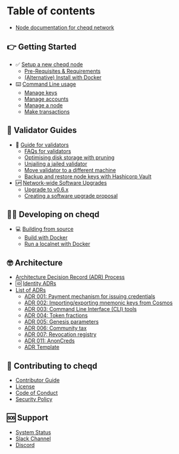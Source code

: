 # Table of contents

* [Node documentation for cheqd network](README.md)

## 👉 Getting Started

* ✅ [Setup a new cheqd node](docs/setup-and-configure/README.md)
  * [Pre-Requisites & Requirements](docs/setup-and-configure/requirements.md)
  * [(Alternative) Install with Docker](docs/setup-and-configure/docker.md)
* ⌨️ [Command Line usage](docs/cheqd-cli/README.md)
  * [Manage keys](docs/cheqd-cli/cheqd-cli-key-management.md)
  * [Manage accounts](docs/cheqd-cli/cheqd-cli-accounts.md)
  * [Manage a node](docs/cheqd-cli/cheqd-cli-node-management.md)
  * [Make transactions](docs/cheqd-cli/cheqd-cli-token-transactions.md)

## 🏦 Validator Guides

* 🏦 [Guide for validators](docs/validator-guide/README.md)
  * [FAQs for validators](docs/validator-guide/faq.md)
  * [Optimising disk storage with pruning](docs/validator-guide/pruning.md)
  * [Unjailing a jailed validator](docs/validator-guide/unjail.md)
  * [Move validator to a different machine](docs/validator-guide/move-validator.md)
  * [Backup and restore node keys with Hashicorp Vault](docs/validator-guide/backup-and-restore.md)
* 🆙 [Network-wide Software Upgrades](docs/upgrades/README.md)
  * [Upgrade to v0.6.x](docs/upgrades/v0.6-upgrade.md)
  * [Creating a software upgrade proposal](docs/upgrades/propose-software-upgrade.md)

## 🧑‍💻 Developing on cheqd

* 💻 [Building from source](docs/build-and-networks/README.md)
  * [Build with Docker](docs/build-and-networks/docker-build.md)
  * [Run a localnet with Docker](docs/build-and-networks/docker-localnet.md)

## 🤓 Architecture

* [Architecture Decision Record (ADR) Process](architecture/README.md)
* 🆔 [Identity ADRs](https://docs.cheqd.io/identity/architecture/adr-list)
* [List of ADRs](architecture/adr-list/README.md)
  * [ADR 001: Payment mechanism for issuing credentials](architecture/adr-list/adr-001-payment-mechanism-for-issuing-credentials.md)
  * [ADR 002: Importing/exporting mnemonic keys from Cosmos](architecture/adr-list/adr-002-mnemonic-keys-cosmos.md)
  * [ADR 003: Command Line Interface (CLI) tools](architecture/adr-list/adr-003-cli-tools.md)
  * [ADR 004: Token fractions](architecture/adr-list/adr-004-token-fractions.md)
  * [ADR 005: Genesis parameters](architecture/adr-list/adr-005-genesis-parameters.md)
  * [ADR 006: Community tax](architecture/adr-list/adr-006-community-tax.md)
  * [ADR 007: Revocation registry](architecture/adr-list/adr-007-revocation-registry.md)
  * [ADR 011: AnonCreds](architecture/adr-list/adr-011-anoncreds.md)
  * [ADR Template](architecture/adr-list/adr-template.md)

## 🤝 Contributing to cheqd

* [Contributor Guide](CONTRIBUTING.md)
* [License](LICENSE.md)
* [Code of Conduct](CODE\_OF\_CONDUCT.md)
* [Security Policy](SECURITY.md)

## 🆘 Support

* [System Status](https://status.cheqd.net)
* [Slack Channel](http://cheqd.link/join-cheqd-slack)
* [Discord](http://cheqd.link/discord-github)
